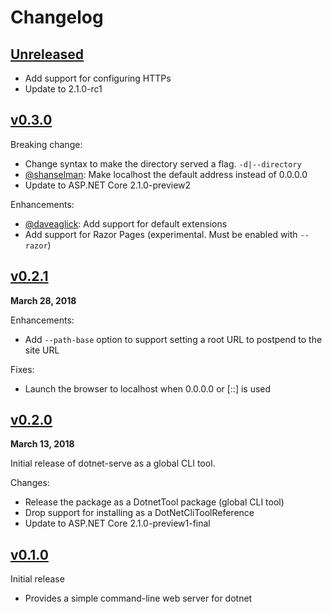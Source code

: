 # Changelog

## [Unreleased]

- Add support for configuring HTTPs
- Update to 2.1.0-rc1

## [v0.3.0]

Breaking change:
 - Change syntax to make the directory served a flag. `-d|--directory`
 - [@shanselman]: Make localhost the default address instead of 0.0.0.0
 - Update to ASP.NET Core 2.1.0-preview2

Enhancements:
 - [@daveaglick]: Add support for default extensions
 - Add support for Razor Pages (experimental. Must be enabled with `--razor`)

## [v0.2.1]

**March 28, 2018**

Enhancements:
 - Add `--path-base` option to support setting a root URL to postpend to the site URL

Fixes:
 - Launch the browser to localhost when 0.0.0.0 or [::] is used

## [v0.2.0]

**March 13, 2018**

Initial release of dotnet-serve as a global CLI tool.

Changes:
  - Release the package as a DotnetTool package (global CLI tool)
  - Drop support for installing as a DotNetCliToolReference
  - Update to ASP.NET Core 2.1.0-preview1-final

## [v0.1.0]
Initial release
 - Provides a simple command-line web server for dotnet

[Unreleased]: https://github.com/natemcmaster/dotnet-serve/compare/v0.3.0...HEAD
[v0.3.0]: https://github.com/natemcmaster/dotnet-serve/compare/v0.2.1...v0.3.0
[v0.2.1]: https://github.com/natemcmaster/dotnet-serve/compare/v0.2.0...v0.2.1
[v0.2.0]: https://github.com/natemcmaster/dotnet-serve/compare/v0.1.0...v0.2.0
[v0.1.0]: https://github.com/natemcmaster/dotnet-serve/tree/v0.1.0

[@daveaglick]: https://github.com/daveaglick
[@shanselman]: https://github.com/shanselman
